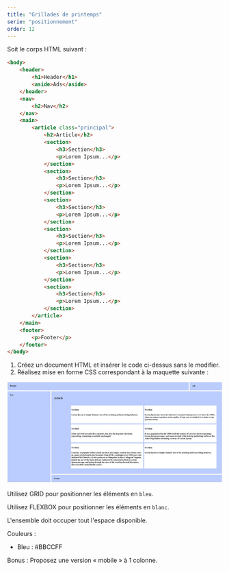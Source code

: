 ```yaml
---
title: "Grillades de printemps"
serie: "positionnement"
order: 12
---
```


Soit le corps HTML suivant : 

```html
<body>
    <header>
        <h1>Header</h1>
        <aside>Ads</aside>
    </header>
    <nav>
        <h2>Nav</h2>
    </nav>
    <main>
        <article class="principal">
            <h2>Article</h2>
            <section>
                <h3>Section</h3>
                <p>Lorem Ipsum...</p>
            </section>
            <section>
                <h3>Section</h3>
                <p>Lorem Ipsum...</p>
            </section>
            <section>
                <h3>Section</h3>
                <p>Lorem Ipsum...</p>
            </section>
            <section>
                <h3>Section</h3>
                <p>Lorem Ipsum...</p>
            </section>
            <section>
                <h3>Section</h3>
                <p>Lorem Ipsum...</p>
            </section>
            <section>
                <h3>Section</h3>
                <p>Lorem Ipsum...</p>
            </section>
        </article>
    </main>
    <footer>
        <p>Footer</p>
    </footer>
</body>
```

1. Créez un document HTML et insérer le code ci-dessus sans le modifier.
2. Réalisez mise en forme CSS correspondant à la maquette suivante :

![grid1](img/Image3.jpg)

Utilisez GRID pour positionner les éléments en `bleu`.

Utilisez FLEXBOX pour positionner les éléments en `blanc`.

L'ensemble doit occuper tout l'espace disponible.

Couleurs : 
-	Bleu : #BBCCFF

Bonus : Proposez une version « mobile » à 1 colonne.

